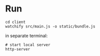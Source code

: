 # Run

```
cd client
watchify src/main.js -o static/bundle.js

```

in separate terminal:

```
# start local server
http-server
```